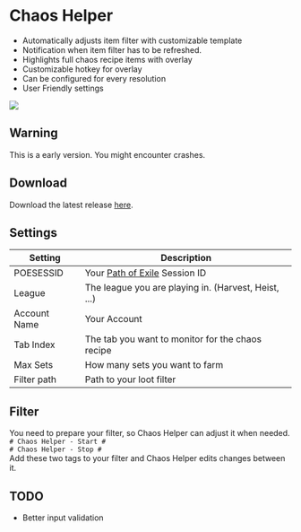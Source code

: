 ﻿# Chaos Helper
- Automatically adjusts item filter with customizable template
- Notification when item filter has to be refreshed.
- Highlights full chaos recipe items with overlay
- Customizable hotkey for overlay
- Can be configured for every resolution
- User Friendly settings

![](https://i.imgur.com/EvisICh.png)

## Warning
This is a early version. 
You might encounter crashes.

## Download
Download the latest release [here](https://github.com/kpaule/PoE_Chaos_Helper/releases).

## Settings

Setting | Description
--- | ---
POESESSID | Your [Path of Exile](https://www.pathofexile.com/) Session ID
League | The league you are playing in. (Harvest, Heist, ...)
Account Name | Your Account
Tab Index | The tab you want to monitor for the chaos recipe
Max Sets | How many sets you want to farm
Filter path | Path to your loot filter

## Filter
You need to prepare your filter, so Chaos Helper can adjust it when needed.  
``# Chaos Helper - Start #``  
``# Chaos Helper - Stop #``  
Add these two tags to your filter and Chaos Helper edits changes between it.

## TODO
- Better input validation